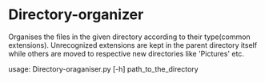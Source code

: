 # Directory-organizer

Organises the files in the given directory according to their type(common extensions).
Unrecognized extensions are kept in the parent directory itself while others are moved to respective new directories like 'Pictures' etc.

usage: Directory-oraganiser.py [-h] path_to_the_directory
